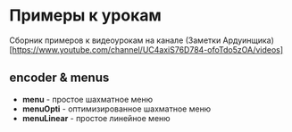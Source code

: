# Примеры к урокам
Сборник примеров к видеоурокам на канале (Заметки Ардуинщика)[https://www.youtube.com/channel/UC4axiS76D784-ofoTdo5zOA/videos]

## encoder & menus
+ **menu** - простое шахматное меню
+ **menuOpti** - оптимизированное шахматное меню
+ **menuLinear** - простое линейное меню
